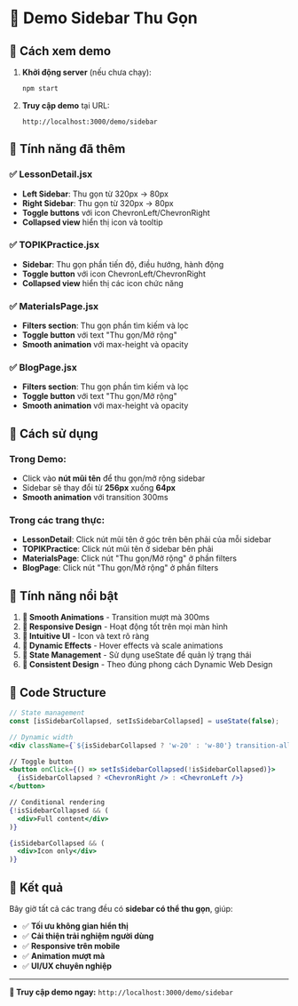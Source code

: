 # 🎯 Demo Sidebar Thu Gọn

## 📍 Cách xem demo

1. **Khởi động server** (nếu chưa chạy):
   ```bash
   npm start
   ```

2. **Truy cập demo** tại URL:
   ```
   http://localhost:3000/demo/sidebar
   ```

## 🎨 Tính năng đã thêm

### ✅ **LessonDetail.jsx**
- **Left Sidebar**: Thu gọn từ 320px → 80px
- **Right Sidebar**: Thu gọn từ 320px → 80px
- **Toggle buttons** với icon ChevronLeft/ChevronRight
- **Collapsed view** hiển thị icon và tooltip

### ✅ **TOPIKPractice.jsx**
- **Sidebar**: Thu gọn phần tiến độ, điều hướng, hành động
- **Toggle button** với icon ChevronLeft/ChevronRight
- **Collapsed view** hiển thị các icon chức năng

### ✅ **MaterialsPage.jsx**
- **Filters section**: Thu gọn phần tìm kiếm và lọc
- **Toggle button** với text "Thu gọn/Mở rộng"
- **Smooth animation** với max-height và opacity

### ✅ **BlogPage.jsx**
- **Filters section**: Thu gọn phần tìm kiếm và lọc
- **Toggle button** với text "Thu gọn/Mở rộng"
- **Smooth animation** với max-height và opacity

## 🚀 Cách sử dụng

### **Trong Demo:**
- Click vào **nút mũi tên** để thu gọn/mở rộng sidebar
- Sidebar sẽ thay đổi từ **256px** xuống **64px**
- **Smooth animation** với transition 300ms

### **Trong các trang thực:**
- **LessonDetail**: Click nút mũi tên ở góc trên bên phải của mỗi sidebar
- **TOPIKPractice**: Click nút mũi tên ở sidebar bên phải
- **MaterialsPage**: Click nút "Thu gọn/Mở rộng" ở phần filters
- **BlogPage**: Click nút "Thu gọn/Mở rộng" ở phần filters

## 🎪 Tính năng nổi bật

1. **🎨 Smooth Animations** - Transition mượt mà 300ms
2. **📱 Responsive Design** - Hoạt động tốt trên mọi màn hình
3. **🎯 Intuitive UI** - Icon và text rõ ràng
4. **💫 Dynamic Effects** - Hover effects và scale animations
5. **🔄 State Management** - Sử dụng useState để quản lý trạng thái
6. **🎪 Consistent Design** - Theo đúng phong cách Dynamic Web Design

## 🔧 Code Structure

```jsx
// State management
const [isSidebarCollapsed, setIsSidebarCollapsed] = useState(false);

// Dynamic width
<div className={`${isSidebarCollapsed ? 'w-20' : 'w-80'} transition-all duration-300`}>

// Toggle button
<button onClick={() => setIsSidebarCollapsed(!isSidebarCollapsed)}>
  {isSidebarCollapsed ? <ChevronRight /> : <ChevronLeft />}
</button>

// Conditional rendering
{!isSidebarCollapsed && (
  <div>Full content</div>
)}

{isSidebarCollapsed && (
  <div>Icon only</div>
)}
```

## 🎉 Kết quả

Bây giờ tất cả các trang đều có **sidebar có thể thu gọn**, giúp:
- ✅ **Tối ưu không gian hiển thị**
- ✅ **Cải thiện trải nghiệm người dùng**
- ✅ **Responsive trên mobile**
- ✅ **Animation mượt mà**
- ✅ **UI/UX chuyên nghiệp**

---

**🎯 Truy cập demo ngay:** `http://localhost:3000/demo/sidebar` 